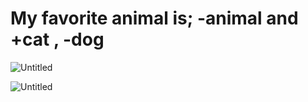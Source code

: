 # My favorite animal is; -animal and +cat , -dog

![Untitled](My%20favorite%20animal%20is;%20-animal%20and%20+cat%20,%20-dog%20f5a5f991520f41209dfdcbee419098b5/Untitled.png)

![Untitled](My%20favorite%20animal%20is;%20-animal%20and%20+cat%20,%20-dog%20f5a5f991520f41209dfdcbee419098b5/Untitled%201.png)